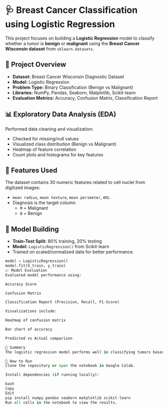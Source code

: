 # 🩺 Breast Cancer Classification using Logistic Regression

This project focuses on building a **Logistic Regression** model to classify whether a tumor is **benign** or **malignant** using the **Breast Cancer Wisconsin dataset** from `sklearn.datasets`.

## 📌 Project Overview

- **Dataset:** Breast Cancer Wisconsin Diagnostic Dataset
- **Model:** Logistic Regression
- **Problem Type:** Binary Classification (Benign vs Malignant)
- **Libraries:** NumPy, Pandas, Seaborn, Matplotlib, Scikit-learn
- **Evaluation Metrics:** Accuracy, Confusion Matrix, Classification Report

## 📊 Exploratory Data Analysis (EDA)

Performed data cleaning and visualization:
- Checked for missing/null values
- Visualized class distribution (Benign vs Malignant)
- Heatmap of feature correlation
- Count plots and histograms for key features

## 🔧 Features Used

The dataset contains 30 numeric features related to cell nuclei from digitized images:
- `mean radius`, `mean texture`, `mean perimeter`, etc.
- Diagnosis is the target column:  
  - `M` = Malignant  
  - `B` = Benign

## 🧠 Model Building

- **Train-Test Split:** 80% training, 20% testing
- **Model:** `LogisticRegression()` from Scikit-learn
- Trained on scaled/normalized data for better performance.

```python
model = LogisticRegression()
model.fit(X_train, y_train)
📈 Model Evaluation
Evaluated model performance using:

Accuracy Score

Confusion Matrix

Classification Report (Precision, Recall, F1-Score)

Visualizations include:

Heatmap of confusion matrix

Bar chart of accuracy

Predicted vs Actual comparison

📝 Summary
The logistic regression model performs well in classifying tumors based on diagnostic features. It achieves high accuracy and shows good generalization on test data.

🚀 How to Run
Clone the repository or open the notebook in Google Colab.

Install dependencies (if running locally):

bash
Copy
Edit
pip install numpy pandas seaborn matplotlib scikit-learn
Run all cells in the notebook to view the results.